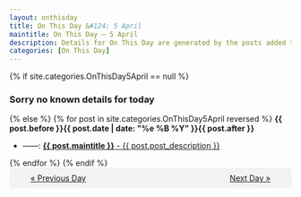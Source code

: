 ```yaml
---
layout: onthisday
title: On This Day &#124; 5 April
maintitle: On This Day — 5 April
description: Details for On This Day are generated by the posts added to the website so the content is subject to changes/updates over time.
categories: [On This Day]
---
```


{% if site.categories.OnThisDay5April == null %}
<h3>Sorry no known details for today</h3>
{% else %}
{% for post in site.categories.OnThisDay5April reversed %}
<strong>{{ post.before }}{{ post.date | date: "%e %B %Y" }}{{ post.after }}</strong>
<ul>
<li> ——: <a class="{{ post.class }}" href="{{ post.url }}"><strong>{{ post.maintitle }}</strong> - {{ post.post_description }}</a></li>
</ul>
{% endfor %}
{% endif %}

<div style="background-color: #f3f3f3; padding: 10px; border-radius: 5px; text-align: center; display: flex; justify-content: space-evenly;">
<a href="/onthisday/04/04-04">« Previous Day</a>
<span style="visibility:hidden;">[ Visit Leap Year February 29 ]</span>
<a href="/onthisday/04/04-06">Next Day »</a>
</div>
